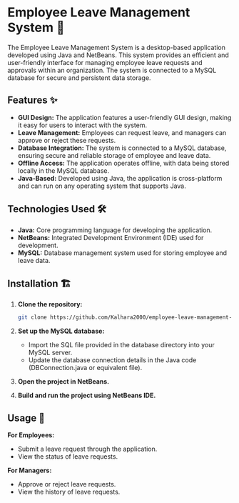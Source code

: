 # Employee Leave Management System 🚀

The Employee Leave Management System is a desktop-based application developed using Java and NetBeans. This system provides an efficient and user-friendly interface for managing employee leave requests and approvals within an organization. The system is connected to a MySQL database for secure and persistent data storage.


## Features ✨

- **GUI Design:** The application features a user-friendly GUI design, making it easy for users to interact with the system.
- **Leave Management:** Employees can request leave, and managers can approve or reject these requests.
- **Database Integration:** The system is connected to a MySQL database, ensuring secure and reliable storage of employee and leave data.
- **Offline Access:** The application operates offline, with data being stored locally in the MySQL database.
-  **Java-Based:** Developed using Java, the application is cross-platform and can run on any operating system that supports Java.

## Technologies Used 🛠️

- **Java:** Core programming language for developing the application.
- **NetBeans:** Integrated Development Environment (IDE) used for development.
- **MySQL:** Database management system used for storing employee and leave data.

## Installation 🏗️

1. **Clone the repository:**

    ```bash
    git clone https://github.com/Kalhara2000/employee-leave-management-system.git
    ```

2. **Set up the MySQL database:**

   - Import the SQL file provided in the database directory into your MySQL server.
   - Update the database connection details in the Java code (DBConnection.java or equivalent file).

3. **Open the project in NetBeans.**
4. **Build and run the project using NetBeans IDE.**


## Usage 👥

  **For Employees:**

   - Submit a leave request through the application.
   - View the status of leave requests.

 **For Managers:**

   - Approve or reject leave requests.
   - View the history of leave requests.
